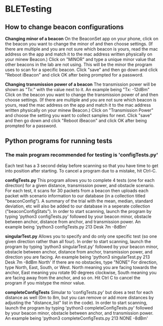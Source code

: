 # BLETesting

## How to change beacon configurations
**Changing minor of a beacon**
On the BeaconSet app on your phone, click on the beacon you want to change the minor of and then choose settings. (If there are multiple and you are not sure which beacon is yours, read the mac address on the app and match it to the mac address written physically on your minew Beacon.) Click on "MINOR" and type a unique minor value that other beacons in the lab are not using. This will be the minor the program uses to scan for a specific beacon. Click "save" and then go down and click "Reboot iBeacon" and click OK after being prompted for a password.

**Changing transmission power of a beacon**
The transmission power will be shown as "Tx:" with the value next to it. An example being "Tx: -12dBm" 
Click on the beacon you want to change the transmission power of and then choose settings. (If there are multiple and you are not sure which beacon is yours, read the mac address on the app and match it to the mac address written physically on your minew Beacon.) Click on "Transmission Power" and choose the setting you want to collect samples for next. Click "save" and then go down and click "Reboot iBeacon" and click OK after being prompted for a password.

## Python programs for running tests
### The main program recommended for testing is 'configTests.py'
Each test has a 3 second delay before scanning so that you have time to get into position after starting. To cancel a program due to a mistake, hit Ctrl-C.


**configTests.py**
This program allows you to complete 4 tests (one for each direction) for a given distance, transmission power, and obstacle scenario.
For each test, it scans for 30 packets from a beacon then uploads each packet with scenario information to our database (in a collection titled "beaconConfig"). A summary of the trial with the mean, median, standard deviation, etc will also be added to our database in a seperate collection ("beaconConfigStats").
In order to start scanning, launch the program by typing 'python3 configTests.py' followed by your beacon minor, obstacle between anchor, distance from anchor, and transmission power. An example being 'python3 configTests.py 213 Desk 7m -8dBm'

**singularTest.py**
Allows you to specify and do only one specific test (so one given direction rather than all four).
In order to start scanning, launch the program by typing 'python3 singularTest.py' followed by your beacon minor, obstacle between anchor, distance from anchor, transmission power, and direction you are facing. An example being 'python3 singularTest.py 213 Desk 7m -8dBm North'
If there are no obstacles, type "NONE" 
For direction, type North, East, South, or West. North meaning you are facing towards the anchor, East meaning you rotate 90 degrees clockwise, South meaning you are facing away from the anchor, and so on.
Hit Ctrl C to cancel the program if you mistype the minor value.


**completeConfigTests**
Simular to 'configTests.py' but does a test for each distance as well (0m to 8m, but you can remove or add more distances by adjusting the "distance_list" list in the code). In order to start scanning, launch the program by typing 'python3 completeConfigTests.py' followed by your beacon minor, obstacle between anchor, and transmission power. An example being 'python3 completeConfigTests.py 213 NONE -8dBm' 
